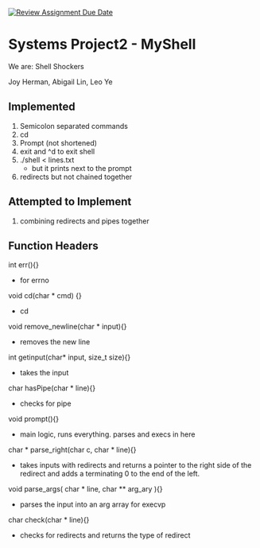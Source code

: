 [![Review Assignment Due Date](https://classroom.github.com/assets/deadline-readme-button-22041afd0340ce965d47ae6ef1cefeee28c7c493a6346c4f15d667ab976d596c.svg)](https://classroom.github.com/a/Tfg6waJb)
# Systems Project2 - MyShell
We are: Shell Shockers

Joy Herman, Abigail Lin, Leo Ye

## Implemented
1. Semicolon separated commands
2. cd
3. Prompt (not shortened)
4. exit and ^d to exit shell
5. ./shell < lines.txt
   - but it prints next to the prompt
6. redirects but not chained together

## Attempted to Implement
1. combining redirects and pipes together


## Function Headers
int err(){}
- for errno

void cd(char * cmd) {}
- cd

void remove_newline(char * input){}
- removes the new line

int getinput(char* input, size_t size){}
- takes the input

char hasPipe(char * line){}
- checks for pipe

void prompt(){}
- main logic, runs everything. parses and execs in here

char * parse_right(char c, char * line){}
- takes inputs with redirects and returns a pointer to the right side of the redirect and adds a terminating 0 to the end of the left.

void parse_args( char * line, char ** arg_ary ){}
- parses the input into an arg array for execvp

char check(char * line){}
- checks for redirects and returns the type of redirect
